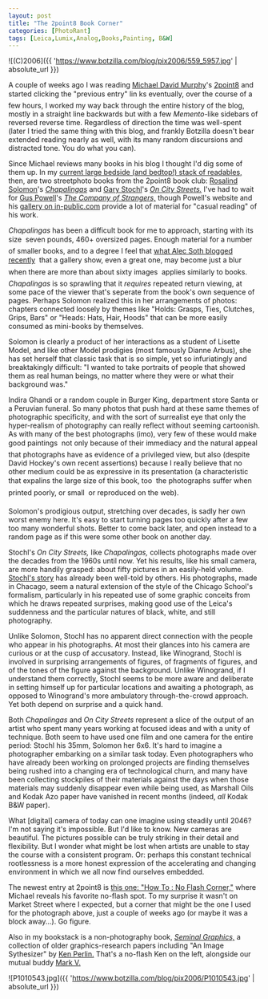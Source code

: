 ```yaml
---
layout: post
title: "The 2point8 Book Corner"
categories: [PhotoRant]
tags: [Leica,Lumix,Analog,Books,Painting, B&W]
---
```



![(C)2006]({{ 'https://www.botzilla.com/blog/pix2006/559_5957.jpg' | absolute_url }})


A couple of weeks ago I was reading <a href="http://en.wikipedia.org/wiki/Michael_David_Murphy">Michael David Murphy</a>'s <a href="http://2point8.whileseated.org/">2point8</a> and started clicking the "previous entry" lin ks&#151; eventually, over the course of a few hours, I worked my way back through the entire history of the blog, mostly in a straight line backwards but with a few <i>Memento-</i>like sidebars of reversed reverse time. Regardless of direction the time was well-spent (later I tried the same thing with this blog, and frankly Botzilla doesn't bear extended reading nearly as well, with its many random discursions and distracted tone. You do what you can).

Since Michael reviews many books in his blog I thought I'd dig some of them up. In my <a href="http://www.apug.org/forums/showthread.php?p=370380#post370380">current large bedside (and bedtop!) stack of readables,</a> then, are two streetphoto books from the 2point8 book club: <a href="http://www.rosalindsolomon.com/">Rosalind Solomon</a>'s <a href="http://www.artbook.com/3882438770.html"><cite>Chapalingas</cite></a> and <a href="http://en.wikipedia.org/wiki/Gary_Stochl">Gary Stochl</a>'s <a href="http://www.americanplaces.org/CAPgallery/gary/garyindex.html"><cite>On City Streets.</cite></a> I've had to wait for <a href="http://www.guspowell.com/">Gus Powell</a>'s <a href="http://www.guspowell.com/gp_books_strangers.htm"><cite>The Company of Strangers,</cite></a> though Powell's website and his <a href="http://www.in-public.com/GusPowell">gallery on in-public.com</a> provide a lot of material for "casual reading" of his work.


<!--more-->
<cite>Chapalingas</cite> has been a difficult book for me to approach, starting with its size &#151; seven pounds, 460+ oversized pages. Enough material for a number of smaller books, and to a degree I feel that <a href="http://alecsoth.com/blog/2006/09/26/bowing-to-the-elders-especially-friedlander/">what Alec Soth blogged recently</a> &#151; that a gallery show, even a great one, may become just a blur when there are more than about sixty images &#151; applies similarly to books. <cite>Chapalingas</cite> is so sprawling that it <i>requires</i> repeated return viewing, at some pace of the viewer that's seperate from the book's own sequence of pages. Perhaps Solomon realized this in her arrangements of photos: chapters connected loosely by themes like "Holds: Grasps, Ties, Clutches, Grips, Bars" or "Heads: Hats, Hair, Hoods" that can be more easily consumed as mini-books by themselves.

Solomon is clearly a product of her interactions as a student of Lisette Model, and like other Model prodigies (most famously Dianne Arbus), she has set herself that classic task that is so simple, yet so infuriatingly and breaktakingly difficult: "I wanted to take portraits of people that showed them as real human beings, no matter where they were or what their background was."

Indira Ghandi or a random couple in Burger King, department store Santa or a Peruvian funeral. So many photos that push hard at these same themes of photographic specificity, and with the sort of surrealist eye that only the hyper-realism of photography can really reflect without seeming cartoonish. As with many of the best photographs (imo), very few of these would make good paintings &#151; not only because of their immediacy and the natural appeal that photographs have as evidence of a privileged view, but also (despite David Hockey's own recent assertions) because I really believe that no other medium could be as expressive in its presentation (a characteristic that expalins the large size of this book, too &#151; the photographs suffer when printed poorly, or small &#151; or reproduced on the web).

Solomon's prodigious output, stretching over decades, is sadly her own worst enemy here. It's easy to start turning pages too quickly after a few too many wonderful shots. Better to come back later, and open instead to a random page as if this were some other book on another day.

Stochl's <cite>On City Streets,</cite> like <cite>Chapalingas,</cite> collects photographs made over the decades from the 1960s until now. Yet his results, like his small camera, are more handily grasped: about fifty pictures in an easily-held volume. <a href="http://en.wikipedia.org/wiki/Gary_Stochl">Stochl's story</a> has already been well-told by others. His photographs, made in Chacago, seem a natural extension of the style of the Chicago School's formalism, particularly in his repeated use of some graphic conceits from which he draws repeated surprises, making good use of the Leica's suddenness and the particular natures of black, white, and still photography. 

Unlike Solomon, Stochl has no apparent direct connection with the people who appear in his photographs. At most their glances into his camera are curious or at the cusp of accusatory. Instead, like Winogrand, Stochl is involved in surprising arrangements of figures, of fragments of figures, and of the tones of the figure against the background. Unlike Winogrand, if I understand them correctly, Stochl seems to be more aware and deliberate in setting himself up for particular locations and awaiting a photograph, as opposed to Winogrand's more ambulatory through-the-crowd approach. Yet both depend on surprise and a quick hand.

Both <cite>Chapalingas</cite> and <cite>On City Streets</cite> represent a slice of the output of an artist who spent many years working at focused ideas and with a unity of technique. Both seem to have used one film and one camera for the entire period: Stochl his 35mm, Solomon her 6x6. It's hard to imagine a photographer embarking on a similar task today. Even photographers who have already been working on prolonged projects are finding themselves being rushed into a changing era of technological churn, and many have been collecting stockpiles of their materials against the days when those materials may suddenly disappear even while being used, as Marshall Oils and Kodak Azo paper have vanished in recent months (indeed, <i>all</i> Kodak B&W paper).

What [digital] camera of today can one imagine using steadily until 2046? I'm not saying it's impossible. But I'd like to know. New cameras are beautiful. The pictures possible can be truly striking in their detail and flexibility. But I wonder what might be lost when artists are unable to stay the course with a consistent program. Or: perhaps this constant technical rootlessness is a more honest expression of the accelerating and changing environment in which we all now find ourselves embedded.

The newest entry at 2point8 is <a href="http://2point8.whileseated.org/?p=84">this one: "How To : No Flash Corner,"</a> where Michael reveals his favorite no-flash spot. To my surprise it wasn't on Market Street where I expected, but a corner that might be the one I used for the photograph above, just a couple of weeks ago (or maybe it was a block away...). Go figure.

Also in my bookstack is a non-photography book, <a href="http://old.siggraph.org/publications/seminal-graphics.shtml"><cite>Seminal Graphics,</cite></a> a collection of older graphics-research papers including "An Image Sythesizer" by <a href="http://en.wikipedia.org/wiki/Ken_Perlin">Ken Perlin.</a> That's a no-flash Ken on the left, alongside our mutual buddy <a href="http://brainwagon.org/">Mark V.</a>



![P1010543.jpg]({{ 'https://www.botzilla.com/blog/pix2006/P1010543.jpg' | absolute_url }})


